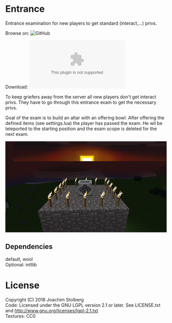 # Entrance

Entrance examination for new players to get standard (interact,...) privs.

Browse on: ![GitHub](https://github.com/joe7575/entrance)

Download: ![GitHub](https://github.com/joe7575/entrance/archive/master.zip)

To keep griefers away from the server all new players don't get interact privs.
They have to go through this entrance exam to get the necessary privs.

Goal of the exam is to build an altar with an offering bowl.
After offering the defined items (see settings.lua) the player has passed the exam.
He wil be teleported to the starting position and the exam scope is deleted for the next exam.

![Entrance](https://github.com/joe7575/entrance/blob/master/screenshot.png)


## Dependencies
default, wool  
Optional: intllib

# License
Copyright (C) 2018 Joachim Stolberg  
Code: Licensed under the GNU LGPL version 2.1 or later. See LICENSE.txt and http://www.gnu.org/licenses/lgpl-2.1.txt  
Textures: CC0

